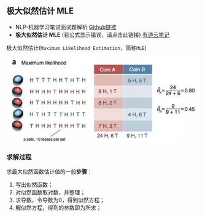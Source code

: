 ## 极大似然估计 MLE

- NLP-机器学习笔试面试题解析 [Github链接](https://github.com/WerterHong/Machine-Learning-Algorithm-NLP/)
- **极大似然估计 MLE** (若公式显示错误，请点击此链接) [有道云笔记](http://note.youdao.com/noteshare?id=876755ce4fa84929b7dc7c3dc51581c4&sub=4E33F7496EEF4BD98A029A09498CFA5C)

极大似然估计(`Maximum Likelihood Estimation`，简称`MLE`)

<p align="center">
<img src="../img//MLE/MLE-1.jpg" width="600"/>
</p>

### 求解过程
求最大似然函数估计值的一般**步骤**：
1. 写出似然函数；
2. 对似然函数取对数，并整理；
3. 求导数，令导数为0，得到似然方程；
4. 解似然方程，得到的参数即为所求；
